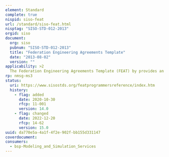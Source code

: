 ```yaml
---
element: Standard
complete: true
nispid: siso-feat
url: /standard/siso-feat.html
nisptag: "SISO-STD-012-2013"
orgid: siso
document:
  org: siso
  pubnum: "SISO-STD-012-2013"
  title: "Federation Engineering Agreements Template"
  date: "2013-08-02"
  version: ""
applicability: >2
  The Federation Engineering Agreements Template (FEAT) by provides an unambiguous format for recording agreements about the design and use of the distributed simulation. benefits all developers, managers, and users of distributed simulations. The FEAT also benefits this community by enabling the development of federation engineering tools that can read the XML schema and perform federation engineering tasks automatically.
rp: nmsg-ms3
status:
  uri: https://www.sisostds.org/featprogrammersreference/index.htm
  history: 
    - flag: added
      date: 2020-10-30
      rfcp: 11-001
      version: 14.0
    - flag: changed
      date: 2022-12-20
      rfcp: 14-62
      version: 15.0
uuid: da770e5a-4a1f-4f2e-902f-bb155d331147
coverdocument:
consumers:
  - bsp-Modeling_and_Simulation_Services
---
```

